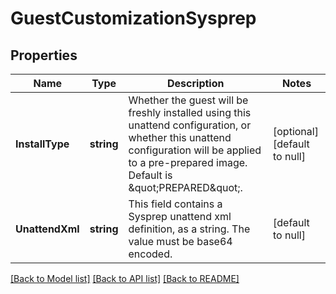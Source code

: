 # GuestCustomizationSysprep

## Properties
Name | Type | Description | Notes
------------ | ------------- | ------------- | -------------
**InstallType** | **string** | Whether the guest will be freshly installed using this unattend configuration, or whether this unattend configuration will be applied to a pre-prepared image. Default is \&quot;PREPARED\&quot;.  | [optional] [default to null]
**UnattendXml** | **string** | This field contains a Sysprep unattend xml definition, as a string. The value must be base64 encoded.  | [default to null]

[[Back to Model list]](../README.md#documentation-for-models) [[Back to API list]](../README.md#documentation-for-api-endpoints) [[Back to README]](../README.md)
